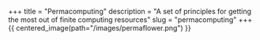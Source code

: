 +++
title = "Permacomputing"
description = "A set of principles for getting the most out of finite computing resources"
slug = "permacomputing"
+++
{{ centered_image(path="/images/permaflower.png") }}